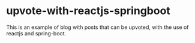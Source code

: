 # upvote-with-reactjs-springboot
This is an example of blog with posts that can be upvoted, with the use of reactjs and spring-boot.
